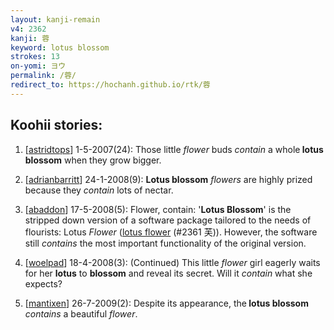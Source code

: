 ```yaml
---
layout: kanji-remain
v4: 2362
kanji: 蓉
keyword: lotus blossom
strokes: 13
on-yomi: ヨウ
permalink: /蓉/
redirect_to: https://hochanh.github.io/rtk/蓉
---
```


## Koohii stories: 

1) [<a href="http://kanji.koohii.com/profile/astridtops">astridtops</a>] 1-5-2007(24): Those little <em>flower</em> buds <em>contain</em> a whole<strong> lotus blossom</strong> when they grow bigger.

2) [<a href="http://kanji.koohii.com/profile/adrianbarritt">adrianbarritt</a>] 24-1-2008(9): <strong>Lotus blossom</strong> <em>flowers</em> are highly prized because they <em>contain</em> lots of nectar.

3) [<a href="http://kanji.koohii.com/profile/abaddon">abaddon</a>] 17-5-2008(5): Flower, contain: &#039;<strong>Lotus Blossom</strong>&#039; is the stripped down version of a software package tailored to the needs of flourists: Lotus <em>Flower</em> (<a href="../v4/2361.html">lotus flower</a> (#2361 芙)). However, the software still <em>contains</em> the most important functionality of the original version.

4) [<a href="http://kanji.koohii.com/profile/woelpad">woelpad</a>] 18-4-2008(3): (Continued) This little <em>flower</em> girl eagerly waits for her <strong>lotus</strong> to <strong>blossom</strong> and reveal its secret. Will it <em>contain</em> what she expects?

5) [<a href="http://kanji.koohii.com/profile/mantixen">mantixen</a>] 26-7-2009(2): Despite its appearance, the<strong> lotus blossom</strong> <em>contains</em> a beautiful <em>flower</em>.

